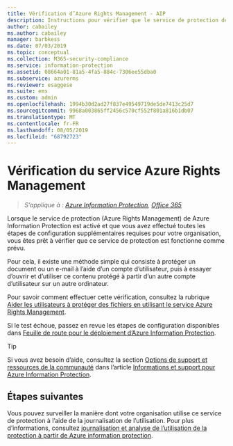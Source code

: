 ```yaml
---
title: Vérification d’Azure Rights Management - AIP
description: Instructions pour vérifier que le service de protection de Azure Information Protection fonctionne comme prévu.
author: cabailey
ms.author: cabailey
manager: barbkess
ms.date: 07/03/2019
ms.topic: conceptual
ms.collection: M365-security-compliance
ms.service: information-protection
ms.assetid: 08664a01-81a5-4fa5-884c-7306ee55dba0
ms.subservice: azurerms
ms.reviewer: esaggese
ms.suite: ems
ms.custom: admin
ms.openlocfilehash: 1994b30d2ad27f837e49549719de5de7413c25d7
ms.sourcegitcommit: 9968a003865ff2456c570cf552f801a816b1db07
ms.translationtype: MT
ms.contentlocale: fr-FR
ms.lasthandoff: 08/05/2019
ms.locfileid: "68792723"
---
```

# <a name="verifying-the-azure-rights-management-service"></a>Vérification du service Azure Rights Management

>*S’applique à : [Azure Information Protection](https://azure.microsoft.com/pricing/details/information-protection), [Office 365](https://download.microsoft.com/download/E/C/F/ECF42E71-4EC0-48FF-AA00-577AC14D5B5C/Azure_Information_Protection_licensing_datasheet_EN-US.pdf)*

Lorsque le service de protection (Azure Rights Management) de Azure Information Protection est activé et que vous avez effectué toutes les étapes de configuration supplémentaires requises pour votre organisation, vous êtes prêt à vérifier que ce service de protection est fonctionne comme prévu. 

Pour cela, il existe une méthode simple qui consiste à protéger un document ou un e-mail à l’aide d’un compte d’utilisateur, puis à essayer d’ouvrir et d’utiliser ce contenu protégé à partir d’un autre compte d’utilisateur sur un autre ordinateur.

Pour savoir comment effectuer cette vérification, consultez la rubrique [Aider les utilisateurs à protéger des fichiers en utilisant le service Azure Rights Management](help-users.md).

Si le test échoue, passez en revue les étapes de configuration disponibles dans [Feuille de route pour le déploiement d’Azure Information Protection](deployment-roadmap.md).

> [!TIP]
> Si vous avez besoin d’aide, consultez la section [Options de support et ressources de la communauté](information-support.md#support-options-and-community-resources) dans l’article [Informations et support pour Azure Information Protection](information-support.md).

## <a name="next-steps"></a>Étapes suivantes

Vous pouvez surveiller la manière dont votre organisation utilise ce service de protection à l’aide de la journalisation de l’utilisation. Pour plus d’informations, consultez [journalisation et analyse de l’utilisation de la protection à partir de Azure information protection](log-analyze-usage.md).



